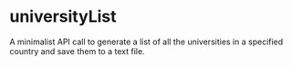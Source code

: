 # universityList
A minimalist API call to generate a list of all the universities in a specified country and save them to a text file.
